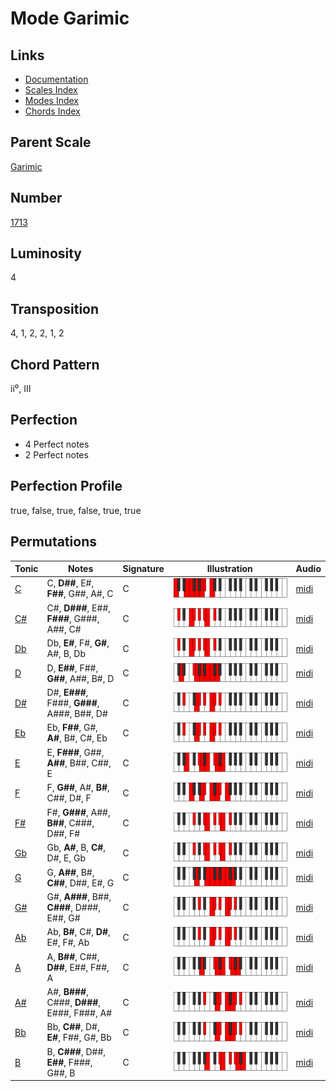# Mode Garimic

## Links

- [Documentation](README.md)
- [Scales Index](Scales.md)
- [Modes Index](Modes.md)
- [Chords Index](Chords.md)

## Parent Scale

[Garimic](ScaleGarimic.md)

## Number

[1713](https://ianring.com/musictheory/scales/1713)

## Luminosity

4

## Transposition

4, 1, 2, 2, 1, 2

## Chord Pattern

ii⁰, III

## Perfection

- 4 Perfect notes
- 2 Perfect notes

## Perfection Profile

true, false, true, false, true, true

## Permutations

| Tonic | Notes | Signature | Illustration | Audio |
|-------|-------|-----------|--------------|-------|
| [C](ModeCNaturalGarimic.md) | C, **D##**, E#, **F##**, G##, A#, C | C | ![CNaturalGarimic](ModeCNaturalGarimic.png) | [midi](https://github.com/edipermadi/music/blob/main/docs/ModeCNaturalGarimic.mid?raw=true) |
| [C#](ModeCSharpGarimic.md) | C#, **D###**, E##, **F###**, G###, A##, C# | C | ![CSharpGarimic](ModeCSharpGarimic.png) | [midi](https://github.com/edipermadi/music/blob/main/docs/ModeCSharpGarimic.mid?raw=true) |
| [Db](ModeDFlatGarimic.md) | Db, **E#**, F#, **G#**, A#, B, Db | C | ![DFlatGarimic](ModeDFlatGarimic.png) | [midi](https://github.com/edipermadi/music/blob/main/docs/ModeDFlatGarimic.mid?raw=true) |
| [D](ModeDNaturalGarimic.md) | D, **E##**, F##, **G##**, A##, B#, D | C | ![DNaturalGarimic](ModeDNaturalGarimic.png) | [midi](https://github.com/edipermadi/music/blob/main/docs/ModeDNaturalGarimic.mid?raw=true) |
| [D#](ModeDSharpGarimic.md) | D#, **E###**, F###, **G###**, A###, B##, D# | C | ![DSharpGarimic](ModeDSharpGarimic.png) | [midi](https://github.com/edipermadi/music/blob/main/docs/ModeDSharpGarimic.mid?raw=true) |
| [Eb](ModeEFlatGarimic.md) | Eb, **F##**, G#, **A#**, B#, C#, Eb | C | ![EFlatGarimic](ModeEFlatGarimic.png) | [midi](https://github.com/edipermadi/music/blob/main/docs/ModeEFlatGarimic.mid?raw=true) |
| [E](ModeENaturalGarimic.md) | E, **F###**, G##, **A##**, B##, C##, E | C | ![ENaturalGarimic](ModeENaturalGarimic.png) | [midi](https://github.com/edipermadi/music/blob/main/docs/ModeENaturalGarimic.mid?raw=true) |
| [F](ModeFNaturalGarimic.md) | F, **G##**, A#, **B#**, C##, D#, F | C | ![FNaturalGarimic](ModeFNaturalGarimic.png) | [midi](https://github.com/edipermadi/music/blob/main/docs/ModeFNaturalGarimic.mid?raw=true) |
| [F#](ModeFSharpGarimic.md) | F#, **G###**, A##, **B##**, C###, D##, F# | C | ![FSharpGarimic](ModeFSharpGarimic.png) | [midi](https://github.com/edipermadi/music/blob/main/docs/ModeFSharpGarimic.mid?raw=true) |
| [Gb](ModeGFlatGarimic.md) | Gb, **A#**, B, **C#**, D#, E, Gb | C | ![GFlatGarimic](ModeGFlatGarimic.png) | [midi](https://github.com/edipermadi/music/blob/main/docs/ModeGFlatGarimic.mid?raw=true) |
| [G](ModeGNaturalGarimic.md) | G, **A##**, B#, **C##**, D##, E#, G | C | ![GNaturalGarimic](ModeGNaturalGarimic.png) | [midi](https://github.com/edipermadi/music/blob/main/docs/ModeGNaturalGarimic.mid?raw=true) |
| [G#](ModeGSharpGarimic.md) | G#, **A###**, B##, **C###**, D###, E##, G# | C | ![GSharpGarimic](ModeGSharpGarimic.png) | [midi](https://github.com/edipermadi/music/blob/main/docs/ModeGSharpGarimic.mid?raw=true) |
| [Ab](ModeAFlatGarimic.md) | Ab, **B#**, C#, **D#**, E#, F#, Ab | C | ![AFlatGarimic](ModeAFlatGarimic.png) | [midi](https://github.com/edipermadi/music/blob/main/docs/ModeAFlatGarimic.mid?raw=true) |
| [A](ModeANaturalGarimic.md) | A, **B##**, C##, **D##**, E##, F##, A | C | ![ANaturalGarimic](ModeANaturalGarimic.png) | [midi](https://github.com/edipermadi/music/blob/main/docs/ModeANaturalGarimic.mid?raw=true) |
| [A#](ModeASharpGarimic.md) | A#, **B###**, C###, **D###**, E###, F###, A# | C | ![ASharpGarimic](ModeASharpGarimic.png) | [midi](https://github.com/edipermadi/music/blob/main/docs/ModeASharpGarimic.mid?raw=true) |
| [Bb](ModeBFlatGarimic.md) | Bb, **C##**, D#, **E#**, F##, G#, Bb | C | ![BFlatGarimic](ModeBFlatGarimic.png) | [midi](https://github.com/edipermadi/music/blob/main/docs/ModeBFlatGarimic.mid?raw=true) |
| [B](ModeBNaturalGarimic.md) | B, **C###**, D##, **E##**, F###, G##, B | C | ![BNaturalGarimic](ModeBNaturalGarimic.png) | [midi](https://github.com/edipermadi/music/blob/main/docs/ModeBNaturalGarimic.mid?raw=true) |
